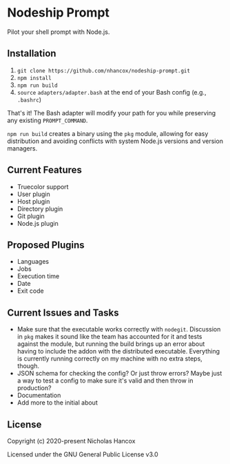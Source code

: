 # Nodeship Prompt

Pilot your shell prompt with Node.js.

## Installation

1. `git clone https://github.com/nhancox/nodeship-prompt.git`
2. `npm install`
3. `npm run build`
4. `source` `adapters/adapter.bash` at the end of your Bash config (e.g.,
   `.bashrc`)

That's it! The Bash adapter will modify your path for you while preserving any
existing `PROMPT_COMMAND`.

`npm run build` creates a binary using the `pkg` module, allowing for easy
distribution and avoiding conflicts with system Node.js versions and version
managers.

## Current Features

- Truecolor support
- User plugin
- Host plugin
- Directory plugin
- Git plugin
- Node.js plugin

## Proposed Plugins

- Languages
- Jobs
- Execution time
- Date
- Exit code

## Current Issues and Tasks

- Make sure that the executable works correctly with `nodegit`. Discussion in
  `pkg` makes it sound like the team has accounted for it and tests against the
  module, but running the build brings up an error about having to include the
  addon with the distributed executable. Everything is currently running
  correctly on my machine with no extra steps, though.
- JSON schema for checking the config? Or just throw errors? Maybe just a way to
  test a config to make sure it's valid and then throw in production?
- Documentation
- Add more to the initial about

## License

Copyright (c) 2020-present Nicholas Hancox

Licensed under the GNU General Public License v3.0
